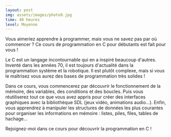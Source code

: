 ```yaml
---
layout: post
img: assets/images/photo9.jpg
time: 40 heures
level: Moyenne
---
```


Vous aimeriez apprendre à programmer, mais vous ne savez pas par où commencer ? Ce cours de programmation en C pour débutants est fait pour vous !

Le C est un langage incontournable qui en a inspiré beaucoup d'autres. Inventé dans les années 70, il est toujours d'actualité dans la programmation système et la robotique. Il est plutôt complexe, mais si vous le maîtrisez vous aurez des bases de programmation très solides !

Dans ce cours, vous commencerez par découvrir le fonctionnement de la mémoire, des variables, des conditions et des boucles. Puis vous réutiliserez tout ce que vous avez appris pour créer des interfaces graphiques avec la bibliothèque SDL (jeux vidéo, animations audio...). Enfin, vous apprendrez à manipuler les structures de données les plus courantes pour organiser les informations en mémoire : listes, piles, files, tables de hachage...

Rejoignez-moi dans ce cours pour découvrir la programmation en C !
